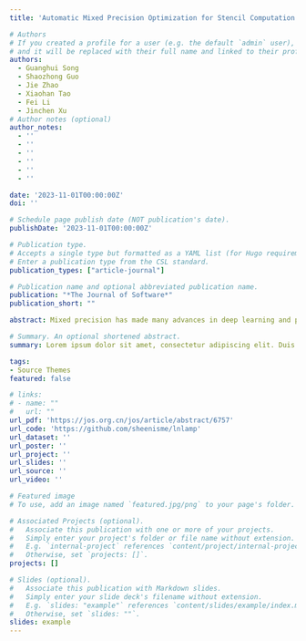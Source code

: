 ```yaml
---
title: 'Automatic Mixed Precision Optimization for Stencil Computation'

# Authors
# If you created a profile for a user (e.g. the default `admin` user), write the username (folder name) here
# and it will be replaced with their full name and linked to their profile.
authors:
  - Guanghui Song
  - Shaozhong Guo
  - Jie Zhao
  - Xiaohan Tao
  - Fei Li
  - Jinchen Xu
# Author notes (optional)
author_notes:
  - ''
  - ''
  - ''
  - ''
  - ''
  - ''

date: '2023-11-01T00:00:00Z'
doi: ''

# Schedule page publish date (NOT publication's date).
publishDate: '2023-11-01T00:00:00Z'

# Publication type.
# Accepts a single type but formatted as a YAML list (for Hugo requirements).
# Enter a publication type from the CSL standard.
publication_types: ["article-journal"]

# Publication name and optional abbreviated publication name.
publication: "*The Journal of Software*"
publication_short: ""

abstract: Mixed precision has made many advances in deep learning and precision tuning and optimization. Extensive research shows that mixed precision optimization for stencil computation is challenging. Moreover, the research achievements secured by the polyhedral model in the field of automatic parallelization indicate that the model provides a good mathematical abstraction for loop nesting, on the basis of which loop transformations can be performed. This study designs and implements an automatic mixed precision optimizer for Stencil computation on the basis of polyhedral compilation technology. By performing iterative domain partitioning, data flow analysis, and scheduling tree transformation on the intermediate representation layers, this study implements the source-to-source automatic generation of mixed precision codes for Stencil computation for the first time. The experiments demonstrate that the code after automatic mixed precision optimization can give full play to its parallelism potential and improve the performance of the program by reducing precision redundancy. With high-precision computing as the benchmark, the maximum speedup is 1.76, and the geometric average speedup is 1.15 on the x86 architecture; on the new-generation Sunway architecture, the maximum speedup is 1.64, and the geometric average speedup is 1.20.

# Summary. An optional shortened abstract.
summary: Lorem ipsum dolor sit amet, consectetur adipiscing elit. Duis posuere tellus ac convallis placerat. Proin tincidunt magna sed ex sollicitudin condimentum.

tags:
- Source Themes
featured: false

# links:
# - name: ""
#   url: ""
url_pdf: 'https://jos.org.cn/jos/article/abstract/6757'
url_code: 'https://github.com/sheenisme/lnlamp'
url_dataset: ''
url_poster: ''
url_project: ''
url_slides: ''
url_source: ''
url_video: ''

# Featured image
# To use, add an image named `featured.jpg/png` to your page's folder. 

# Associated Projects (optional).
#   Associate this publication with one or more of your projects.
#   Simply enter your project's folder or file name without extension.
#   E.g. `internal-project` references `content/project/internal-project/index.md`.
#   Otherwise, set `projects: []`.
projects: []

# Slides (optional).
#   Associate this publication with Markdown slides.
#   Simply enter your slide deck's filename without extension.
#   E.g. `slides: "example"` references `content/slides/example/index.md`.
#   Otherwise, set `slides: ""`.
slides: example
---
```


<!-- {{% callout note %}}
Click the *Cite* button above to demo the feature to enable visitors to import publication metadata into their reference management software.
{{% /callout %}}

{{% callout note %}}
Create your slides in Markdown - click the *Slides* button to check out the example.
{{% /callout %}}

Add the publication's **full text** or **supplementary notes** here. You can use rich formatting such as including [code, math, and images](https://docs.hugoblox.com/content/writing-markdown-latex/). -->
